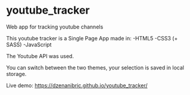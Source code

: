 # youtube_tracker
Web app for tracking youtube channels

This youtube tracker is a Single Page App made in:
-HTML5
-CSS3 (+ SASS)
-JavaScript

The Youtube API was used.

You can switch between the two themes, your selection is saved in local storage.

Live demo: https://dzenanibric.github.io/youtube_tracker/
